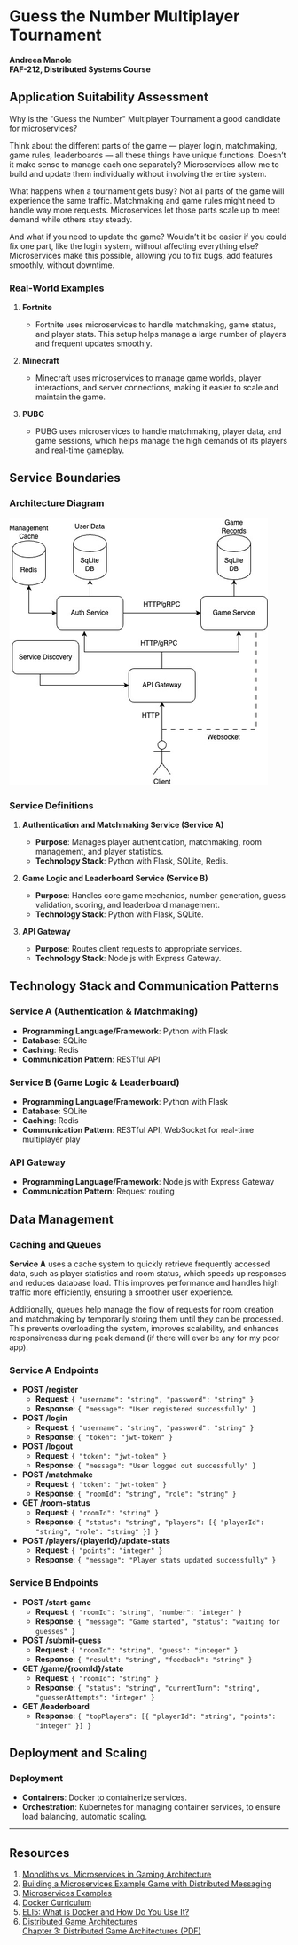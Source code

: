 # Guess the Number Multiplayer Tournament

**Andreea Manole**  
**FAF-212, Distributed Systems Course**

## Application Suitability Assessment

Why is the "Guess the Number" Multiplayer Tournament a good candidate for microservices?

Think about the different parts of the game — player login, matchmaking, game rules, leaderboards — all these things have unique functions. Doesn’t it make sense to manage each one separately? Microservices allow me to build and update them individually without involving the entire system.

What happens when a tournament gets busy? Not all parts of the game will experience the same traffic. Matchmaking and game rules might need to handle way more requests. Microservices let those parts scale up to meet demand while others stay steady.

And what if you need to update the game? Wouldn’t it be easier if you could fix one part, like the login system, without affecting everything else? Microservices make this possible, allowing you to fix bugs, add features smoothly, without downtime.

### Real-World Examples

1. **Fortnite**

   - Fortnite uses microservices to handle matchmaking, game status, and player stats. This setup helps manage a large number of players and frequent updates smoothly.

2. **Minecraft**

   - Minecraft uses microservices to manage game worlds, player interactions, and server connections, making it easier to scale and maintain the game.

3. **PUBG**
   - PUBG uses microservices to handle matchmaking, player data, and game sessions, which helps manage the high demands of its players and real-time gameplay.

## Service Boundaries

### Architecture Diagram

![Diagram](Diagrams/PAD1.jpg)

### Service Definitions

1. **Authentication and Matchmaking Service (Service A)**

   - **Purpose**: Manages player authentication, matchmaking, room management, and player statistics.
   - **Technology Stack**: Python with Flask, SQLite, Redis.

2. **Game Logic and Leaderboard Service (Service B)**

   - **Purpose**: Handles core game mechanics, number generation, guess validation, scoring, and leaderboard management.
   - **Technology Stack**: Python with Flask, SQLite.

3. **API Gateway**
   - **Purpose**: Routes client requests to appropriate services.
   - **Technology Stack**: Node.js with Express Gateway.

## Technology Stack and Communication Patterns

### Service A (Authentication & Matchmaking)

- **Programming Language/Framework**: Python with Flask
- **Database**: SQLite
- **Caching**: Redis
- **Communication Pattern**: RESTful API

### Service B (Game Logic & Leaderboard)

- **Programming Language/Framework**: Python with Flask
- **Database**: SQLite
- **Caching**: Redis
- **Communication Pattern**: RESTful API, WebSocket for real-time multiplayer play

### API Gateway

- **Programming Language/Framework**: Node.js with Express Gateway
- **Communication Pattern**: Request routing

## Data Management

### Caching and Queues

**Service A** uses a cache system to quickly retrieve frequently accessed data, such as player statistics and room status, which speeds up responses and reduces database load. This improves performance and handles high traffic more efficiently, ensuring a smoother user experience.

Additionally, queues help manage the flow of requests for room creation and matchmaking by temporarily storing them until they can be processed. This prevents overloading the system, improves scalability, and enhances responsiveness during peak demand (if there will ever be any for my poor app).

### Service A Endpoints

- **POST /register**
  - **Request**: `{ "username": "string", "password": "string" }`
  - **Response**: `{ "message": "User registered successfully" }`
- **POST /login**
  - **Request**: `{ "username": "string", "password": "string" }`
  - **Response**: `{ "token": "jwt-token" }`
- **POST /logout**
  - **Request**: `{ "token": "jwt-token" }`
  - **Response**: `{ "message": "User logged out successfully" }`
- **POST /matchmake**
  - **Request**: `{ "token": "jwt-token" }`
  - **Response**: `{ "roomId": "string", "role": "string" }`
- **GET /room-status**
  - **Request**: `{ "roomId": "string" }`
  - **Response**: `{ "status": "string", "players": [{ "playerId": "string", "role": "string" }] }`
- **POST /players/{playerId}/update-stats**
  - **Request**: `{ "points": "integer" }`
  - **Response**: `{ "message": "Player stats updated successfully" }`

### Service B Endpoints

- **POST /start-game**
  - **Request**: `{ "roomId": "string", "number": "integer" }`
  - **Response**: `{ "message": "Game started", "status": "waiting for guesses" }`
- **POST /submit-guess**
  - **Request**: `{ "roomId": "string", "guess": "integer" }`
  - **Response**: `{ "result": "string", "feedback": "string" }`
- **GET /game/{roomId}/state**
  - **Request**: `{ "roomId": "string" }`
  - **Response**: `{ "status": "string", "currentTurn": "string", "guesserAttempts": "integer" }`
- **GET /leaderboard**
  - **Response**: `{ "topPlayers": [{ "playerId": "string", "points": "integer" }] }`

## Deployment and Scaling

### Deployment

- **Containers**: Docker to containerize services.
- **Orchestration**: Kubernetes for managing container services, to ensure load balancing, automatic scaling.

---

## Resources

1. [Monoliths vs. Microservices in Gaming Architecture](https://www.reddit.com/r/gamedev/comments/xdurgt/monoliths_vs_microservices_in_gaming_architecture/)
2. [Building a Microservices Example Game with Distributed Messaging](https://blog.risingstack.com/building-a-microservices-example-game-with-distributed-messaging/)
3. [Microservices Examples](https://blog.dreamfactory.com/microservices-examples)
4. [Docker Curriculum](https://docker-curriculum.com/)
5. [ELI5: What is Docker and How Do You Use It?](https://www.reddit.com/r/Frontend/comments/yvem0t/eli5_what_is_docker_and_how_do_you_use_it/)
6. [Distributed Game Architectures](http://www.dbs.ifi.lmu.de/cms/VO_Managing_Massive_Multiplayer_Online_Games)  
   [Chapter 3: Distributed Game Architectures (PDF)](https://www.dbs.ifi.lmu.de/Lehre/mmmo/sose17/slides/MMMO-3-Network.pdf)
